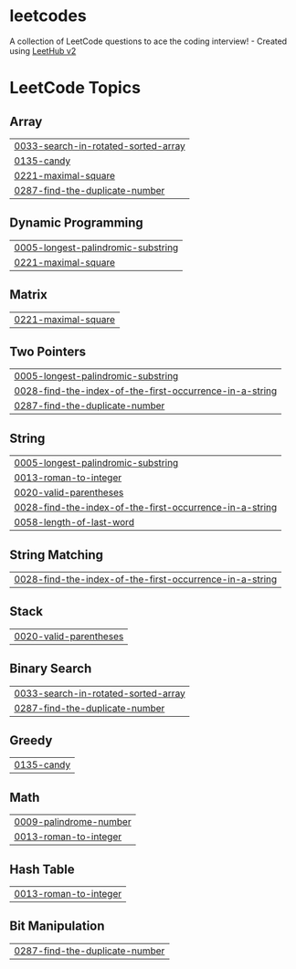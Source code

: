 # leetcodes
A collection of LeetCode questions to ace the coding interview! - Created using [LeetHub v2](https://github.com/arunbhardwaj/LeetHub-2.0)

<!---LeetCode Topics Start-->
# LeetCode Topics
## Array
|  |
| ------- |
| [0033-search-in-rotated-sorted-array](https://github.com/mirigrinzaig/leetcodes/tree/master/0033-search-in-rotated-sorted-array) |
| [0135-candy](https://github.com/mirigrinzaig/leetcodes/tree/master/0135-candy) |
| [0221-maximal-square](https://github.com/mirigrinzaig/leetcodes/tree/master/0221-maximal-square) |
| [0287-find-the-duplicate-number](https://github.com/mirigrinzaig/leetcodes/tree/master/0287-find-the-duplicate-number) |
## Dynamic Programming
|  |
| ------- |
| [0005-longest-palindromic-substring](https://github.com/mirigrinzaig/leetcodes/tree/master/0005-longest-palindromic-substring) |
| [0221-maximal-square](https://github.com/mirigrinzaig/leetcodes/tree/master/0221-maximal-square) |
## Matrix
|  |
| ------- |
| [0221-maximal-square](https://github.com/mirigrinzaig/leetcodes/tree/master/0221-maximal-square) |
## Two Pointers
|  |
| ------- |
| [0005-longest-palindromic-substring](https://github.com/mirigrinzaig/leetcodes/tree/master/0005-longest-palindromic-substring) |
| [0028-find-the-index-of-the-first-occurrence-in-a-string](https://github.com/mirigrinzaig/leetcodes/tree/master/0028-find-the-index-of-the-first-occurrence-in-a-string) |
| [0287-find-the-duplicate-number](https://github.com/mirigrinzaig/leetcodes/tree/master/0287-find-the-duplicate-number) |
## String
|  |
| ------- |
| [0005-longest-palindromic-substring](https://github.com/mirigrinzaig/leetcodes/tree/master/0005-longest-palindromic-substring) |
| [0013-roman-to-integer](https://github.com/mirigrinzaig/leetcodes/tree/master/0013-roman-to-integer) |
| [0020-valid-parentheses](https://github.com/mirigrinzaig/leetcodes/tree/master/0020-valid-parentheses) |
| [0028-find-the-index-of-the-first-occurrence-in-a-string](https://github.com/mirigrinzaig/leetcodes/tree/master/0028-find-the-index-of-the-first-occurrence-in-a-string) |
| [0058-length-of-last-word](https://github.com/mirigrinzaig/leetcodes/tree/master/0058-length-of-last-word) |
## String Matching
|  |
| ------- |
| [0028-find-the-index-of-the-first-occurrence-in-a-string](https://github.com/mirigrinzaig/leetcodes/tree/master/0028-find-the-index-of-the-first-occurrence-in-a-string) |
## Stack
|  |
| ------- |
| [0020-valid-parentheses](https://github.com/mirigrinzaig/leetcodes/tree/master/0020-valid-parentheses) |
## Binary Search
|  |
| ------- |
| [0033-search-in-rotated-sorted-array](https://github.com/mirigrinzaig/leetcodes/tree/master/0033-search-in-rotated-sorted-array) |
| [0287-find-the-duplicate-number](https://github.com/mirigrinzaig/leetcodes/tree/master/0287-find-the-duplicate-number) |
## Greedy
|  |
| ------- |
| [0135-candy](https://github.com/mirigrinzaig/leetcodes/tree/master/0135-candy) |
## Math
|  |
| ------- |
| [0009-palindrome-number](https://github.com/mirigrinzaig/leetcodes/tree/master/0009-palindrome-number) |
| [0013-roman-to-integer](https://github.com/mirigrinzaig/leetcodes/tree/master/0013-roman-to-integer) |
## Hash Table
|  |
| ------- |
| [0013-roman-to-integer](https://github.com/mirigrinzaig/leetcodes/tree/master/0013-roman-to-integer) |
## Bit Manipulation
|  |
| ------- |
| [0287-find-the-duplicate-number](https://github.com/mirigrinzaig/leetcodes/tree/master/0287-find-the-duplicate-number) |
<!---LeetCode Topics End-->